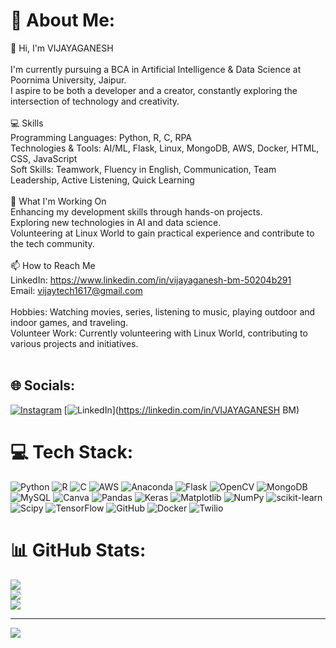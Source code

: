 # 💫 About Me:
👋 Hi, I'm VIJAYAGANESH<br><br>I'm currently pursuing a BCA in Artificial Intelligence & Data Science at Poornima University, Jaipur. <br>I aspire to be both a developer and a creator, constantly exploring the intersection of technology and creativity.<br><br>💻 Skills<br>Programming Languages: Python, R, C, RPA<br>Technologies & Tools: AI/ML, Flask, Linux, MongoDB, AWS, Docker, HTML, CSS, JavaScript<br>Soft Skills: Teamwork, Fluency in English, Communication, Team Leadership, Active Listening, Quick Learning<br><br>🌱 What I'm Working On<br>Enhancing my development skills through hands-on projects.<br>Exploring new technologies in AI and data science.<br>Volunteering at Linux World to gain practical experience and contribute to the tech community.<br><br>📫 How to Reach Me<br>LinkedIn: https://www.linkedin.com/in/vijayaganesh-bm-50204b291<br>Email: vijaytech1617@gmail.com<br><br>Hobbies: Watching movies, series, listening to music, playing outdoor and indoor games, and traveling.<br>Volunteer Work: Currently volunteering with Linux World, contributing to various projects and initiatives.<br><br>


## 🌐 Socials:
[![Instagram](https://img.shields.io/badge/Instagram-%23E4405F.svg?logo=Instagram&logoColor=white)](https://instagram.com/_.i_.m_.vijay._) [![LinkedIn](https://img.shields.io/badge/LinkedIn-%230077B5.svg?logo=linkedin&logoColor=white)](https://linkedin.com/in/VIJAYAGANESH BM) 

# 💻 Tech Stack:
![Python](https://img.shields.io/badge/python-3670A0?style=for-the-badge&logo=python&logoColor=ffdd54) ![R](https://img.shields.io/badge/r-%23276DC3.svg?style=for-the-badge&logo=r&logoColor=white) ![C](https://img.shields.io/badge/c-%2300599C.svg?style=for-the-badge&logo=c&logoColor=white) ![AWS](https://img.shields.io/badge/AWS-%23FF9900.svg?style=for-the-badge&logo=amazon-aws&logoColor=white) ![Anaconda](https://img.shields.io/badge/Anaconda-%2344A833.svg?style=for-the-badge&logo=anaconda&logoColor=white) ![Flask](https://img.shields.io/badge/flask-%23000.svg?style=for-the-badge&logo=flask&logoColor=white) ![OpenCV](https://img.shields.io/badge/opencv-%23white.svg?style=for-the-badge&logo=opencv&logoColor=white) ![MongoDB](https://img.shields.io/badge/MongoDB-%234ea94b.svg?style=for-the-badge&logo=mongodb&logoColor=white) ![MySQL](https://img.shields.io/badge/mysql-4479A1.svg?style=for-the-badge&logo=mysql&logoColor=white) ![Canva](https://img.shields.io/badge/Canva-%2300C4CC.svg?style=for-the-badge&logo=Canva&logoColor=white) ![Pandas](https://img.shields.io/badge/pandas-%23150458.svg?style=for-the-badge&logo=pandas&logoColor=white) ![Keras](https://img.shields.io/badge/Keras-%23D00000.svg?style=for-the-badge&logo=Keras&logoColor=white) ![Matplotlib](https://img.shields.io/badge/Matplotlib-%23ffffff.svg?style=for-the-badge&logo=Matplotlib&logoColor=black) ![NumPy](https://img.shields.io/badge/numpy-%23013243.svg?style=for-the-badge&logo=numpy&logoColor=white) ![scikit-learn](https://img.shields.io/badge/scikit--learn-%23F7931E.svg?style=for-the-badge&logo=scikit-learn&logoColor=white) ![Scipy](https://img.shields.io/badge/SciPy-%230C55A5.svg?style=for-the-badge&logo=scipy&logoColor=%white) ![TensorFlow](https://img.shields.io/badge/TensorFlow-%23FF6F00.svg?style=for-the-badge&logo=TensorFlow&logoColor=white) ![GitHub](https://img.shields.io/badge/github-%23121011.svg?style=for-the-badge&logo=github&logoColor=white) ![Docker](https://img.shields.io/badge/docker-%230db7ed.svg?style=for-the-badge&logo=docker&logoColor=white) ![Twilio](https://img.shields.io/badge/Twilio-F22F46?style=for-the-badge&logo=Twilio&logoColor=white)
# 📊 GitHub Stats:
![](https://github-readme-stats.vercel.app/api?username=VijayGit1617&theme=dark&hide_border=false&include_all_commits=false&count_private=false)<br/>
![](https://github-readme-streak-stats.herokuapp.com/?user=VijayGit1617&theme=dark&hide_border=false)<br/>
![](https://github-readme-stats.vercel.app/api/top-langs/?username=VijayGit1617&theme=dark&hide_border=false&include_all_commits=false&count_private=false&layout=compact)

---
[![](https://visitcount.itsvg.in/api?id=VijayGit1617&icon=0&color=0)](https://visitcount.itsvg.in)

<!-- Proudly created with GPRM ( https://gprm.itsvg.in ) -->
